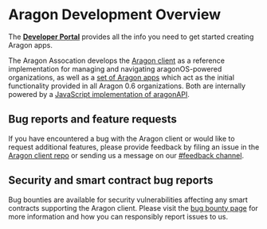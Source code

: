 # Aragon Development Overview

The **[Developer Portal](https://hack.aragon.org)** provides all the info you need to get started creating Aragon apps.

The Aragon Assocation develops the [Aragon client](https://github.com/aragon/aragon) as a reference implementation for managing and navigating aragonOS-powered organizations, as well as a [set of Aragon apps](https://github.com/aragon/aragon-apps) which act as the initial functionality provided in all Aragon 0.6 organizations. Both are internally powered by a [JavaScript implementation of aragonAPI](https://github.com/aragon/aragon.js).

## Bug reports and feature requests

If you have encountered a bug with the Aragon client or would like to request additional features, please provide feedback by filing an issue in the [Aragon client repo](http://github.com/aragon/aragon) or sending us a message on our [#feedback channel](https://aragon.chat/channel/feedback).

## Security and smart contract bug reports

Bug bounties are available for security vulnerabilities affecting any smart contracts supporting the Aragon client. Please visit the [bug bounty page](./bug_bounty) for more information and how you can responsibly report issues to us.
